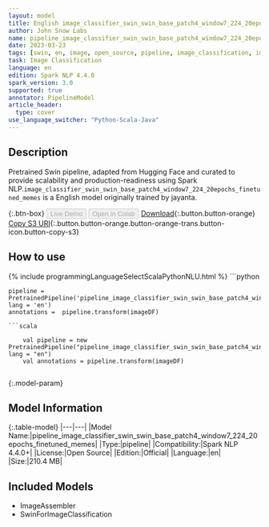```yaml
---
layout: model
title: English image_classifier_swin_swin_base_patch4_window7_224_20epochs_finetuned_memes TFSwinForImageClassification from jayanta
author: John Snow Labs
name: pipeline_image_classifier_swin_swin_base_patch4_window7_224_20epochs_finetuned_memes
date: 2023-03-23
tags: [swin, en, image, open_source, pipeline, image_classification, imagenet]
task: Image Classification
language: en
edition: Spark NLP 4.4.0
spark_version: 3.0
supported: true
annotator: PipelineModel
article_header:
  type: cover
use_language_switcher: "Python-Scala-Java"
---
```


## Description

Pretrained  Swin  pipeline, adapted from Hugging Face and curated to provide scalability and production-readiness using Spark NLP.`image_classifier_swin_swin_base_patch4_window7_224_20epochs_finetuned_memes` is a English model originally trained by jayanta.

{:.btn-box}
<button class="button button-orange" disabled>Live Demo</button>
<button class="button button-orange" disabled>Open in Colab</button>
[Download](https://s3.amazonaws.com/auxdata.johnsnowlabs.com/public/models/pipeline_image_classifier_swin_swin_base_patch4_window7_224_20epochs_finetuned_memes_en_4.4.0_3.0_1679581720163.zip){:.button.button-orange}
[Copy S3 URI](s3://auxdata.johnsnowlabs.com/public/models/pipeline_image_classifier_swin_swin_base_patch4_window7_224_20epochs_finetuned_memes_en_4.4.0_3.0_1679581720163.zip){:.button.button-orange.button-orange-trans.button-icon.button-copy-s3}

## How to use



<div class="tabs-box" markdown="1">
{% include programmingLanguageSelectScalaPythonNLU.html %}
```python

    pipeline = PretrainedPipeline('pipeline_image_classifier_swin_swin_base_patch4_window7_224_20epochs_finetuned_memes', lang = 'en')
    annotations =  pipeline.transform(imageDF)
    
```
```scala

    val pipeline = new PretrainedPipeline("pipeline_image_classifier_swin_swin_base_patch4_window7_224_20epochs_finetuned_memes", lang = "en")
    val annotations = pipeline.transform(imageDF)
    
```
</div>

{:.model-param}
## Model Information

{:.table-model}
|---|---|
|Model Name:|pipeline_image_classifier_swin_swin_base_patch4_window7_224_20epochs_finetuned_memes|
|Type:|pipeline|
|Compatibility:|Spark NLP 4.4.0+|
|License:|Open Source|
|Edition:|Official|
|Language:|en|
|Size:|210.4 MB|

## Included Models

- ImageAssembler
- SwinForImageClassification